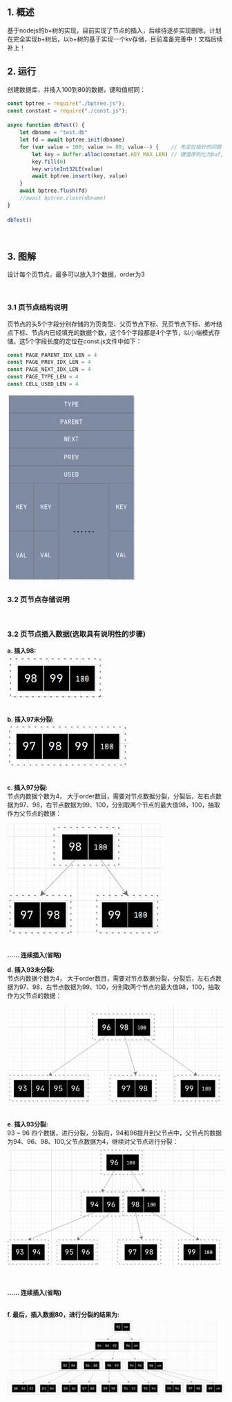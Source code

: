 ## 1. 概述 
基于nodejs的b+树的实现，目前实现了节点的插入，后续待逐步实现删除。计划在完全实现b+树后，以b+树的基于实现一个kv存储，目前准备完善中！文档后续补上！
</br>

## 2. 运行 
创建数据库，并插入100到80的数据，键和值相同：

```javascript
const bptree = require("./bptree.js");
const constant = require("./const.js");

async function dbTest() {
    let dbname = "test.db"
    let fd = await bptree.init(dbname)
    for (var value = 100; value >= 80; value--) {    // 先定位指针的问题
        let key = Buffer.alloc(constant.KEY_MAX_LEN) // 键值序列化为buf, 小端存储  
        key.fill(0)
        key.writeInt32LE(value)
        await bptree.insert(key, value)
    }
    await bptree.flush(fd)
    //await bptree.close(dbname)
}

dbTest()
```
</br>

## 3. 图解
设计每个页节点，最多可以放入3个数据，order为3  

</br>

### 3.1 页节点结构说明   
页节点的头5个字段分别存储的为页类型、父页节点下标、兄页节点下标、弟叶结点下标、节点内已经填充的数据个数，这个5个字段都是4个字节，以小端模式存储。这5个字段长度的定位在const.js文件中如下：  
```javascript
const PAGE_PARENT_IDX_LEN = 4
const PAGE_PREV_IDX_LEN = 4
const PAGE_NEXT_IDX_LEN = 4
const PAGE_TYPE_LEN = 4
const CELL_USED_LEN = 4
```

<img src="image/page-struct.png" alt="drawing" width="300"/>  

</br>  


### 3.2 页节点存储说明   

</br>

### 3.2 页节点插入数据(选取具有说明性的步骤)  

**a. 插入98:**     
![98 图标](image/98.png)  
</br>

**b. 插入97未分裂:**     
![97 图标](image/97-pre.png)  
</br>

**c. 插入97分裂:**      
节点内数据个数为4， 大于order数目，需要对节点数据分裂，分裂后，左右点数据为97、98，右节点数据为99、100，分别取两个节点的最大值98，100，抽取作为父节点的数据：  

![97 图标](image/97.png)  
</br>

**...... 连续插入(省略)**
</br>

**d. 插入93未分裂:**       
节点内数据个数为4， 大于order数目，需要对节点数据分裂，分裂后，左右点数据为97、98，右节点数据为99、100，分别取两个节点的最大值98，100，抽取作为父节点的数据：  

![93-pre 图标](image/93-pre.png)  
</br>

**e. 插入93分裂:**   
93 ~ 96 四个数据，进行分裂，分裂后，94和96提升到父节点中，父节点的数据为94、96、98、100,父节点数据为4，继续对父节点进行分裂：  
![93 图标](image/93.png) 

</br>

**...... 连续插入(省略)**   
</br>

**f. 最后，插入数据80，进行分裂的结果为:**  
![80 图标](image/80.png)  

